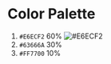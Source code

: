 # Color Palette
1. `#E6ECF2` 60% ![#E6ECF2](https://placehold.it/15/01a9b6/000000?text=+)
2. `#63666A` 30%
3. `#FF7700` 10%
